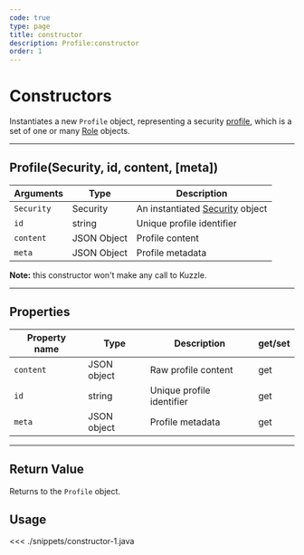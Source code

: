 ```yaml
---
code: true
type: page
title: constructor
description: Profile:constructor
order: 1
---
```


# Constructors

Instantiates a new `Profile` object, representing a security [profile](/core/1/guides/essentials/security/#users-profiles-and-roles), which is a set of one or many [Role](/sdk/java/2/core-classes/role) objects.

---

## Profile(Security, id, content, [meta])

| Arguments  | Type        | Description                                                             |
| ---------- | ----------- | ----------------------------------------------------------------------- |
| `Security` | Security    | An instantiated [Security](/sdk/java/2/core-classes/security) object |
| `id`       | string      | Unique profile identifier                                               |
| `content`  | JSON Object | Profile content                                                         |
| `meta`     | JSON Object | Profile metadata                                                        |

**Note:** this constructor won't make any call to Kuzzle.

---

## Properties

| Property name | Type        | Description               | get/set |
| ------------- | ----------- | ------------------------- | ------- |
| `content`     | JSON object | Raw profile content       | get     |
| `id`          | string      | Unique profile identifier | get     |
| `meta`        | JSON object | Profile metadata          | get     |

---

## Return Value

Returns to the `Profile` object.

## Usage

<<< ./snippets/constructor-1.java
